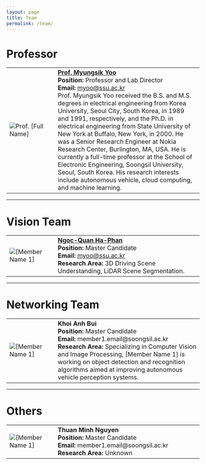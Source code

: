 ```yaml
---
layout: page
title: Team
permalink: /team/
---
```


# Professor
<table>
  <tr>
    <td style="border: none;width: 25%">
      <img src="../images/myoo.jpg" alt="Prof. [Full Name]">
    </td>
    <td style="border: none;">
      <a href="https://scholar.google.com/citations?user=TARMZOsAAAAJ&hl=ko"><strong>Prof. Myungsik Yoo</strong></a><br>
      <strong>Position:</strong> Professor and Lab Director<br>
      <strong>Email:</strong> <a href="mailto:myoo@ssu.ac.kr">myoo@ssu.ac.kr</a><br>
      Prof. Myungsik Yoo received the B.S. and M.S. degrees in electrical engineering from Korea University, Seoul City, South Korea, in 1989 and 1991, respectively, and the Ph.D. in electrical engineering from State University of New York at Buffalo, New York, in 2000. He was a Senior Research Engineer at Nokia Research Center, Burlington, MA, USA. He is currently a full-time professor at the School of Electronic Engineering, Soongsil University, Seoul, South Korea. His research interests include autonomous vehicle, cloud computing, and machine learning.
    </td>
  </tr>
</table>

---

# Vision Team
<table style="border-collapse: collapse; border: none;">
  <tr>
    <td style="border: none;width: 25%">
      <img src="../images/hphnngcquan.jpg" alt="[Member Name 1]">
    </td>
    <td style="border: none;">
      <a href="[https://scholar.google.com/citations?user=TARMZOsAAAAJ&hl=ko](https://scholar.google.com/citations?user=PaftlVgAAAAJ&hl=vi)"><strong>Ngoc-Quan Ha-Phan</strong></a><br>
      <strong>Position:</strong> Master Candidate<br>
      <strong>Email:</strong> <a href="mailto:quanhpn@soongsil.ac.kr">myoo@ssu.ac.kr</a><br>
      <strong>Research Area:</strong> 3D Driving Scene Understanding, LiDAR Scene Segmentation.
    </td>
    
  </tr>
</table>


---
# Networking Team

<table style="border-collapse: collapse; border: none;">
  <tr>
    <td style="border: none;width: 25%">
      <img src="../images/kbui.jpg" alt="[Member Name 1]">
    </td>
    <td style="border: none;">
      <strong>Khoi Anh Bui</strong><br>
      <strong>Position:</strong> Master Candidate<br>
      <strong>Email:</strong> member1.email@soongsil.ac.kr<br>
      <strong>Research Area:</strong> Specializing in Computer Vision and Image Processing, [Member Name 1] is working on object detection and recognition algorithms aimed at improving autonomous vehicle perception systems.
    </td>
    
  </tr>
</table>

---
# Others
<table style="border-collapse: collapse; border: none;">
  <tr>
    <td style="border: none;width: 25%">
      <img src="../images/member.jpg" alt="[Member Name 1]">
    </td>
    <td style="border: none;">
      <strong>Thuan Minh Nguyen</strong><br>
      <strong>Position:</strong> Master Candidate<br>
      <strong>Email:</strong> member1.email@soongsil.ac.kr<br>
      <strong>Research Area:</strong> Unknown
    </td>
    
  </tr>
</table>
